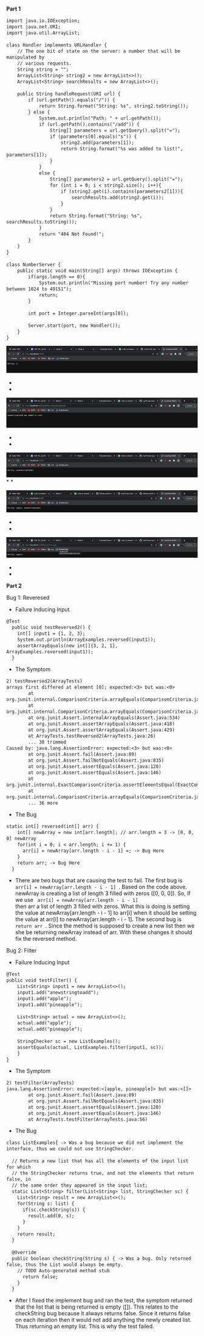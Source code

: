 **Part 1**
```
import java.io.IOException;
import java.net.URI;
import java.util.ArrayList;

class Handler implements URLHandler {
    // The one bit of state on the server: a number that will be manipulated by
    // various requests.
    String string = "";
    ArrayList<String> string2 = new ArrayList<>();
    ArrayList<String> searchResults = new ArrayList<>();
    
    public String handleRequest(URI url) {
        if (url.getPath().equals("/")) {
            return String.format("String: %s", string2.toString());
        } else {
            System.out.println("Path: " + url.getPath());
            if (url.getPath().contains("/add")) {
                String[] parameters = url.getQuery().split("=");
                if (parameters[0].equals("s")) {
                    string2.add(parameters[1]);
                    return String.format("%s was added to list!", parameters[1]);
                } 
            }
            else {
                String[] parameters2 = url.getQuery().split("=");
                for (int i = 0; i < string2.size(); i++){
                    if (string2.get(i).contains(parameters2[1])){
                        searchResults.add(string2.get(i));
                    }
                }
                return String.format("String: %s", searchResults.toString());
            }
            return "404 Not Found!";
        }
    }
}

class NumberServer {
    public static void main(String[] args) throws IOException {
        if(args.length == 0){
            System.out.println("Missing port number! Try any number between 1024 to 49151");
            return;
        }

        int port = Integer.parseInt(args[0]);

        Server.start(port, new Handler());
    }
}
```
![screenshot](images/4.png)

*
*

![screenshot](images/1.png)

*
*

![screenshot](images/2.png)
*
*

![screenshot](images/5.png)

*
*

![screenshot](images/3.png)

*
*



**Part 2**

Bug 1: Reveresed

* Failure Inducing Input
```
@Test
  public void testReversed2() {
    int[] input1 = {1, 2, 3};
    System.out.println(ArrayExamples.reversed(input1));
    assertArrayEquals(new int[]{3, 2, 1}, ArrayExamples.reversed(input1));
  }
 ```
* The Symptom
```
2) testReversed2(ArrayTests)
arrays first differed at element [0]; expected:<3> but was:<0>
        at org.junit.internal.ComparisonCriteria.arrayEquals(ComparisonCriteria.java:78)
        at org.junit.internal.ComparisonCriteria.arrayEquals(ComparisonCriteria.java:28)
        at org.junit.Assert.internalArrayEquals(Assert.java:534)
        at org.junit.Assert.assertArrayEquals(Assert.java:418)
        at org.junit.Assert.assertArrayEquals(Assert.java:429)
        at ArrayTests.testReversed2(ArrayTests.java:26)
        ... 30 trimmed
Caused by: java.lang.AssertionError: expected:<3> but was:<0>
        at org.junit.Assert.fail(Assert.java:89)
        at org.junit.Assert.failNotEquals(Assert.java:835)
        at org.junit.Assert.assertEquals(Assert.java:120)
        at org.junit.Assert.assertEquals(Assert.java:146)
        at org.junit.internal.ExactComparisonCriteria.assertElementsEqual(ExactComparisonCriteria.java:8)
        at org.junit.internal.ComparisonCriteria.arrayEquals(ComparisonCriteria.java:76)
        ... 36 more
```

* The Bug
```
static int[] reversed(int[] arr) {
    int[] newArray = new int[arr.length]; // arr.length = 3 -> [0, 0, 0] newArray
    for(int i = 0; i < arr.length; i += 1) {
      arr[i] = newArray[arr.length - i - 1] =; -> Bug Here
    }
    return arr; -> Bug Here
  }
```
*  There are two bugs that are causing the test to fail. The first bug is <code> arr[i] = newArray[arr.length - i - 1] </code>. Based on the code above. newArray is creating a list of length 3 filled with zeros ([0, 0, 0]). So, if we use <code> arr[i] = newArray[arr.length - i - 1] </code> then arr a list of length 3 filled with zeros. What this is doing is setting the value at newArray[arr.length - i - 1] to arr[i] when it should be setting the value at arr[i] to newArray[arr.length - i - 1]. The second bug is <code> return arr </code>. Since the method is supposed to create a new list then we she be returning newArray instead of arr. With these changes it should fix the reversed method. 


Bug 2: Filter

* Failure Inducing Input
```
@Test 
public void testFilter() {
    List<String> input1 = new ArrayList<>();
    input1.add("anewstringtoadd");
    input1.add("apple");
    input1.add("pineapple");

    List<String> actual = new ArrayList<>();
    actual.add("apple");
    actual.add("pineapple");
    
    StringChecker sc = new ListExamples();
    assertEquals(actual, ListExamples.filter(input1, sc));
	}
}
```
* The Symptom
```
2) testFilter(ArrayTests)
java.lang.AssertionError: expected:<[apple, pineapple]> but was:<[]>
        at org.junit.Assert.fail(Assert.java:89)
        at org.junit.Assert.failNotEquals(Assert.java:835)
        at org.junit.Assert.assertEquals(Assert.java:120)
        at org.junit.Assert.assertEquals(Assert.java:146)
        at ArrayTests.testFilter(ArrayTests.java:56)

```
* The Bug
```
class ListExamples{ -> Was a bug because we did not implement the interface, thus we could not use StringChecker. 

  // Returns a new list that has all the elements of the input list for which
  // the StringChecker returns true, and not the elements that return false, in
  // the same order they appeared in the input list;
  static List<String> filter(List<String> list, StringChecker sc) {
    List<String> result = new ArrayList<>();
    for(String s: list) {
      if(sc.checkString(s)) {
        result.add(0, s);
      }
    }
    return result;
  }
  
  @Override
  public boolean checkString(String s) { -> Was a bug. Only returned false, thus the List would always be empty.
    // TODO Auto-generated method stub
      return false; 
    }
  }
```
* After I fixed the implement bug and ran the test, the symptom returned that the list that is being returned is empty ([]). This relates to the checkString bug because it always returns false. Since it returns false on each iteration then it would not add anything the newly created list. Thus returning an empty list. This is why the test failed. 
